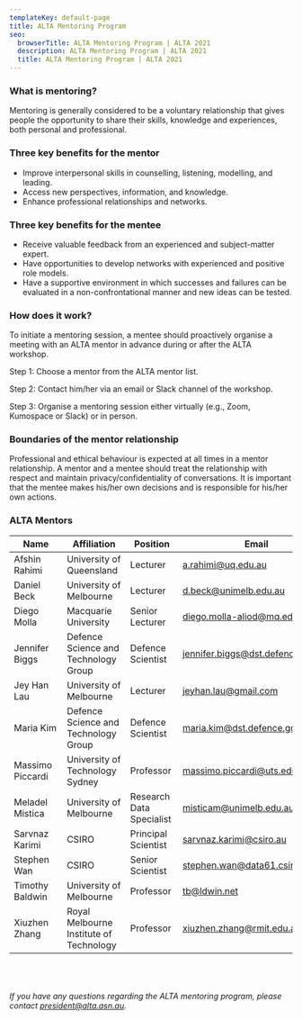 ```yaml
---
templateKey: default-page
title: ALTA Mentoring Program
seo:
  browserTitle: ALTA Mentoring Program | ALTA 2021
  description: ALTA Mentoring Program | ALTA 2021
  title: ALTA Mentoring Program | ALTA 2021
---
```


### What is mentoring?
Mentoring is generally considered to be a voluntary relationship that gives people the
opportunity to share their skills, knowledge and experiences, both personal and professional.


### Three key benefits for the mentor
* Improve interpersonal skills in counselling, listening, modelling, and leading.
* Access new perspectives, information, and knowledge.
* Enhance professional relationships and networks.

### Three key benefits for the mentee
* Receive valuable feedback from an experienced and subject-matter expert.
* Have opportunities to develop networks with experienced and positive role models. 
* Have a supportive environment in which successes and failures can be evaluated in a non-confrontational manner and new ideas can be tested.

### How does it work?
To initiate a mentoring session, a mentee should proactively organise a meeting with an ALTA mentor in advance during or after the ALTA workshop. 

Step 1: Choose a mentor from the ALTA mentor list.

Step 2: Contact him/her via an email or Slack channel of the workshop. 

Step 3: Organise a mentoring session either virtually (e.g., Zoom, Kumospace or Slack) or in person.

### Boundaries of the mentor relationship
Professional and ethical behaviour is expected at all times in a mentor relationship. A mentor and a mentee should treat the relationship with respect and maintain privacy/confidentiality of conversations. It is important that the mentee makes his/her own decisions and is responsible for his/her own actions. 

### ALTA Mentors
| Name             | Affiliation                             | Position                 | Email                             |
|------------------------------|-----------------------------------------|--------------------------|-----------------------------------|
| Afshin Rahimi    | University of Queensland                | Lecturer                 | a.rahimi@uq.edu.au                |
| Daniel Beck      | University of Melbourne                 | Lecturer                 | d.beck@unimelb.edu.au             |
| Diego Molla      | Macquarie University                    | Senior Lecturer          | diego.molla-aliod@mq.edu.au       |
| Jennifer Biggs   | Defence Science and Technology Group&nbsp;&nbsp;    | Defence Scientist        | jennifer.biggs@dst.defence.gov.au |
| Jey Han Lau      | University of Melbourne                 | Lecturer                 | jeyhan.lau@gmail.com              |
| Maria Kim        | Defence Science and Technology Group&nbsp;&nbsp;    | Defence Scientist        | maria.kim@dst.defence.gov.au      |
| Massimo Piccardi&nbsp;&nbsp;&nbsp;&nbsp;| University of Technology Sydney         | Professor                | massimo.piccardi@uts.edu.au       |
| Meladel Mistica  | University of Melbourne                 | Research Data Specialist&nbsp; | misticam@unimelb.edu.au          |
| Sarvnaz Karimi   | CSIRO                                   | Principal Scientist         | sarvnaz.karimi@csiro.au          |
| Stephen Wan      | CSIRO                                   | Senior Scientist         | stephen.wan@data61.csiro.au       |
| Timothy Baldwin  | University of Melbourne                 | Professor                | tb@ldwin.net                      |
| Xiuzhen Zhang    | Royal Melbourne Institute of Technology&nbsp;&nbsp; | Professor                | xiuzhen.zhang@rmit.edu.au         |

<br><br><br>
_If you have any questions regarding the ALTA mentoring program, please contact president@alta.asn.au._